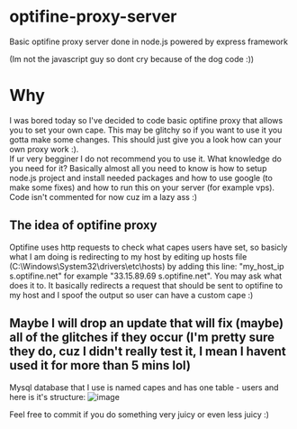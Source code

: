 # optifine-proxy-server
Basic optifine proxy server done in node.js powered by express framework

(Im not the javascript guy so dont cry because of the dog code :))
<h1>Why</h1>
I was bored today so I've decided to code basic optifine proxy that allows you to set your own cape. This may be glitchy so if you want to use it you gotta make some changes. This should just give you a look how can your own proxy work :). <br>
If ur very begginer I do not recommend you to use it. What knowledge do you need for it? Basically almost all you need to know is how to setup node.js project and install needed packages and how to use google (to make some fixes) and how to run this on your server (for example vps).
Code isn't commented for now cuz im a lazy ass :)

<h2>The idea of optifine proxy</h2>
Optifine uses http requests to check what capes users have set, so basicly what I am doing is redirecting to my host by editing up hosts file (C:\Windows\System32\drivers\etc\hosts) by adding this line:
"my_host_ip s.optifine.net" for example "33.15.89.69 s.optifine.net". You may ask what does it to. It basically redirects a request that should be sent to optifine to my host and I spoof the output so user can have a custom cape :)

<h2>Maybe I will drop an update that will fix (maybe) all of the glitches if they occur (I'm pretty sure they do, cuz I didn't really test it, I mean I havent used it for more than 5 mins lol)</h2>

Mysql database that I use is named capes and has one table - users and here is it's structure:
![image](https://user-images.githubusercontent.com/79219288/138592031-9e3b2987-1c3f-477d-828f-f977f0809682.png)

Feel free to commit if you do something very juicy or even less juicy :)
